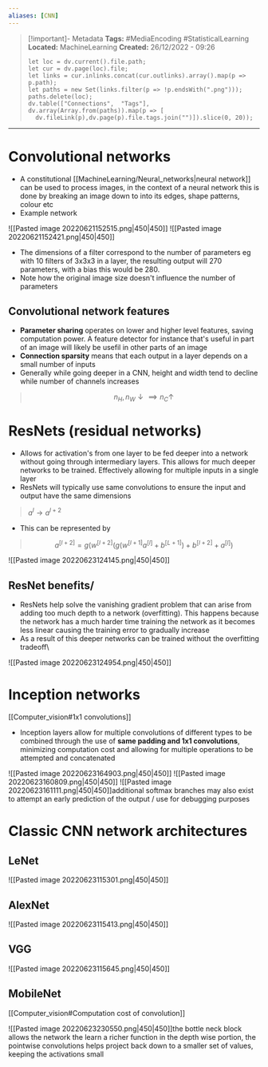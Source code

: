 ```yaml
---
aliases: [CNN]
---
```

> [!important]- Metadata
> **Tags:** #MediaEncoding #StatisticalLearning
> **Located:** MachineLearning
> **Created:** 26/12/2022 - 09:26
> ```dataviewjs
>let loc = dv.current().file.path;
>let cur = dv.page(loc).file;
>let links = cur.inlinks.concat(cur.outlinks).array().map(p => p.path);
>let paths = new Set(links.filter(p => !p.endsWith(".png")));
>paths.delete(loc);
>dv.table(["Connections",  "Tags"], dv.array(Array.from(paths)).map(p => [
>   dv.fileLink(p),dv.page(p).file.tags.join("")]).slice(0, 20));
> ```

___
# Convolutional networks
- A constitutional [[MachineLearning/Neural_networks|neural network]] can be used to process images, in the context of a neural network this is done by breaking an image down to into its edges, shape patterns, colour etc
- Example network

![[Pasted image 20220621152515.png|450|450]]
![[Pasted image 20220621152421.png|450|450]]

- The dimensions of a filter correspond to the number of parameters eg with 10 filters of 3x3x3 in a layer, the resulting output will 270 parameters, with a bias this would be 280.
- Note how the original image size doesn't influence the number of parameters
## Convolutional network features
- **Parameter sharing** operates on lower and higher level features, saving computation power. A feature detector for instance that's useful in part of an image will likely be usefil in other parts of an image
- **Connection sparsity** means that each output in a layer depends on a small number of inputs
- Generally while going deeper in a CNN, height and width tend to decline while number of channels increases

> $$ n_{H},n_{W} \downarrow  \implies n_{C}\uparrow   $$
# ResNets (residual networks)
- Allows for activation's from one layer to be fed deeper into a network without going through intermediary layers. This allows for much deeper networks to be trained. Effectively allowing for multiple inputs in a single layer 
- ResNets will typically use same convolutions to ensure the input and output have the same dimensions

> $a^{l}\to a^{l+2}$

- This can be represented by

> $$a^{[l+2]}=g(w^{[l+2]}(g(w^{[l+1]}a^{[l]}+b^{[L+1]})+b^{[l+2]}+a^{[l]})$$

![[Pasted image 20220623124145.png|450|450]]
## ResNet benefits/
- ResNets help solve the vanishing gradient problem that can arise from adding too much depth to a network (overfitting). This happens because the network has a much harder time training the network as it becomes less linear causing the training error to gradually increase
- As a result of this deeper networks can be trained without the overfitting tradeoff\

![[Pasted image 20220623124954.png|450|450]]
# Inception networks
[[Computer_vision#1x1 convolutions]]

- Inception layers allow for multiple convolutions of different types to be combined through the use of **same padding and 1x1 convolutions**, minimizing computation cost and allowing for multiple operations to be attempted and concatenated

![[Pasted image 20220623164903.png|450|450]]
![[Pasted image 20220623160809.png|450|450]]
![[Pasted image 20220623161111.png|450|450]]additional softmax branches may also exist to attempt an early prediction of the output / use for debugging purposes
# Classic CNN network architectures
## LeNet
![[Pasted image 20220623115301.png|450|450]]
## AlexNet
![[Pasted image 20220623115413.png|450|450]]
## VGG
![[Pasted image 20220623115645.png|450|450]]
## MobileNet
[[Computer_vision#Computation cost of convolution]]

![[Pasted image 20220623230550.png|450|450]]the bottle neck block allows the network the learn a richer function in the depth wise portion, the pointwise convolutions helps project back down to a smaller set of values, keeping the activations small
